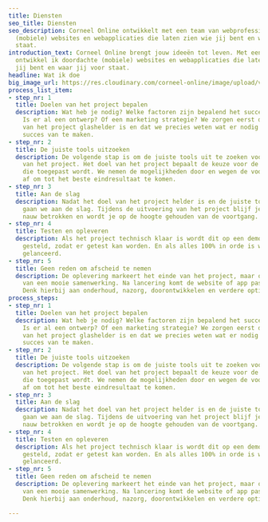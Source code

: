 ```yaml
---
title: Diensten
seo_title: Diensten
seo_description: Corneel Online ontwikkelt met een team van webprofessionals doordachte
  (mobiele) websites en webapplicaties die laten zien wie jij bent en waar jij voor
  staat.
introduction_text: Corneel Online brengt jouw ideeën tot leven. Met een team van webprofessionals
  ontwikkel ik doordachte (mobiele) websites en webapplicaties die laten zien wie
  jij bent en waar jij voor staat.
headline: Wat ik doe
big_image_url: https://res.cloudinary.com/corneel-online/image/upload/v1602597715/corneel/control-room-02_lgjso2.jpg
process_list_item:
- step_nr: 1
  title: Doelen van het project bepalen
  description: Wat heb je nodig? Welke factoren zijn bepalend het succes van het project?
    Is er al een ontwerp? Of een marketing strategie? We zorgen eerst dat het doel
    van het project glashelder is en dat we precies weten wat er nodig is om er een
    succes van te maken.
- step_nr: 2
  title: De juiste tools uitzoeken
  description: De volgende stap is om de juiste tools uit te zoeken voor de uitvoering
    van het project. Het doel van het project bepaalt de keuze voor de technologie
    die toegepast wordt. We nemen de mogelijkheden door en wegen de voor- en nadelen
    af om tot het beste eindresultaat te komen.
- step_nr: 3
  title: Aan de slag
  description: Nadat het doel van het project helder is en de juiste tools zijn geselecteerd
    gaan we aan de slag. Tijdens de uitvoering van het project blijf je als opdrachtgever
    nauw betrokken en wordt je op de hoogte gehouden van de voortgang.
- step_nr: 4
  title: Testen en opleveren
  description: Als het project technisch klaar is wordt dit op een demo server beschikbaar
    gesteld, zodat er getest kan worden. En als alles 100% in orde is wordt het project
    gelanceerd.
- step_nr: 5
  title: Geen reden om afscheid te nemen
  description: De oplevering markeert het einde van het project, maar ook het begin
    van een mooie samenwerking. Na lancering komt de website of app pas echt tot leven.
    Denk hierbij aan onderhoud, nazorg, doorontwikkelen en verdere optimalisatie.
process_steps:
- step_nr: 1
  title: Doelen van het project bepalen
  description: Wat heb je nodig? Welke factoren zijn bepalend het succes van het project?
    Is er al een ontwerp? Of een marketing strategie? We zorgen eerst dat het doel
    van het project glashelder is en dat we precies weten wat er nodig is om er een
    succes van te maken.
- step_nr: 2
  title: De juiste tools uitzoeken
  description: De volgende stap is om de juiste tools uit te zoeken voor de uitvoering
    van het project. Het doel van het project bepaalt de keuze voor de technologie
    die toegepast wordt. We nemen de mogelijkheden door en wegen de voor- en nadelen
    af om tot het beste eindresultaat te komen.
- step_nr: 3
  title: Aan de slag
  description: Nadat het doel van het project helder is en de juiste tools zijn geselecteerd
    gaan we aan de slag. Tijdens de uitvoering van het project blijf je als opdrachtgever
    nauw betrokken en wordt je op de hoogte gehouden van de voortgang.
- step_nr: 4
  title: Testen en opleveren
  description: Als het project technisch klaar is wordt dit op een demo server beschikbaar
    gesteld, zodat er getest kan worden. En als alles 100% in orde is wordt het project
    gelanceerd.
- step_nr: 5
  title: Geen reden om afscheid te nemen
  description: De oplevering markeert het einde van het project, maar ook het begin
    van een mooie samenwerking. Na lancering komt de website of app pas echt tot leven.
    Denk hierbij aan onderhoud, nazorg, doorontwikkelen en verdere optimalisatie.

---
```

